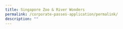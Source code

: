 ```yaml
---
title: Singapore Zoo & River Wonders
permalink: /corporate-passes-application/permalink/
description: ""
---
```

